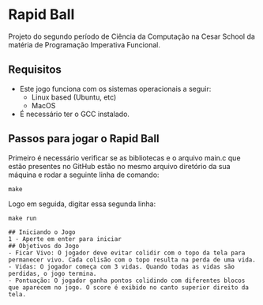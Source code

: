 # Rapid Ball
Projeto do segundo período de Ciência da Computação na Cesar School da matéria de Programação Imperativa Funcional.

## Requisitos
- Este jogo funciona com os sistemas operacionais a seguir:
   - Linux based (Ubuntu, etc)
   - MacOS
- É necessário ter o GCC instalado.

## Passos para jogar o Rapid Ball

Primeiro é necessário verificar se as bibliotecas e o arquivo main.c que estão presentes no GitHub estão no mesmo arquivo diretório da sua máquina e rodar a seguinte linha de comando:
```
make
```
Logo em seguida, digitar essa segunda linha:
```
make run

## Iniciando o Jogo
1 - Aperte em enter para iniciar
## Objetivos do Jogo
- Ficar Vivo: O jogador deve evitar colidir com o topo da tela para permanecer vivo. Cada colisão com o topo resulta na perda de uma vida.
- Vidas: O jogador começa com 3 vidas. Quando todas as vidas são perdidas, o jogo termina.
- Pontuação: O jogador ganha pontos colidindo com diferentes blocos que aparecem no jogo. O score é exibido no canto superior direito da tela.
